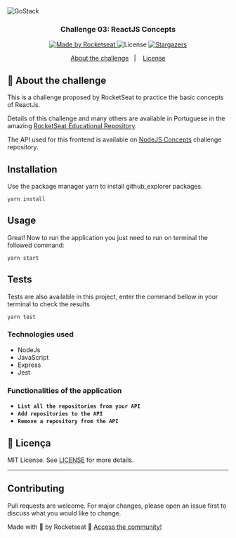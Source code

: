<img alt="GoStack" src="https://storage.googleapis.com/golden-wind/bootcamp-gostack/header-desafios-new.png" />

<h3 align="center">
  Challenge 03: ReactJS Concepts
</h3>

<p align="center">
  <a href="https://rocketseat.com.br">
    <img alt="Made by Rocketseat" src="https://img.shields.io/badge/made%20by-Rocketseat-%2304D361">
  </a>

  <img alt="License" src="https://img.shields.io/badge/license-MIT-%2304D361">

  <a href="https://github.com/Rocketseat/bootcamp-gostack-desafios/stargazers">
    <img alt="Stargazers" src="https://img.shields.io/github/stars/rocketseat/bootcamp-gostack-desafios?style=social">
  </a>
</p>

<p align="center">
  <a href="#rocket-sobre-o-desafio">About the challenge</a>&nbsp;&nbsp;&nbsp;|&nbsp;&nbsp;&nbsp;
  <a href="#memo-licença">License</a>
</p>

## :rocket: About the challenge

This is a challenge proposed by RocketSeat to practice the basic concepts of ReactJs.

Details of this challenge and many others are available in Portuguese in the amazing [RocketSeat Educational Repository](https://github.com/rocketseat-education).

The API used for this frontend is available on [NodeJS Concepts](https://github.com/thaiscristine/challenge-nodejs) challenge repository.

## Installation 
Use the package manager yarn to install github_explorer packages.

`yarn install`

## Usage
Great! Now to run the application you just need to run on terminal the followed command:

`yarn start`

## Tests

Tests are also available in this project, enter the command bellow in your terminal to check the results 

`yarn test`

### Technologies used
- NodeJs
- JavaScript
- Express
- Jest

### Functionalities of the application


- **`List all the repositories from your API`**
- **`Add repositories to the API`**
- **`Remove a repository from the API`**


## :memo: Licença

MIT License. See [LICENSE](../LICENSE) for more details.

---

## Contributing
Pull requests are welcome. For major changes, please open an issue first to discuss what you would like to change.


Made with 💜 by Rocketseat :wave: [Access the community!](https://discordapp.com/invite/gCRAFhc)